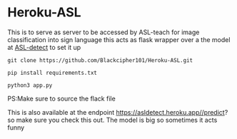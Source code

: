 # Heroku-ASL

This is to serve as server to be accessed by ASL-teach for image classification into sign language this acts as flask wrapper over a the model at <a href="https://github.com/Blackcipher101/ASL-detector">ASL-detect</a>
to set it up
```
git clone https://github.com/Blackcipher101/Heroku-ASL.git

pip install requirements.txt

python3 app.py

```
PS:Make sure to source the flack file

This is also available at the endpoint https://asldetect.heroku.app//predict? so make sure you check this out.
The model is big so sometimes it acts funny

